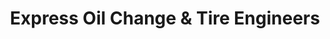 ---
title: "Express Oil Change & Tire Engineers"
url: /memphis/express-oil-change-und-tire-engineers/
shop: Reifen
---